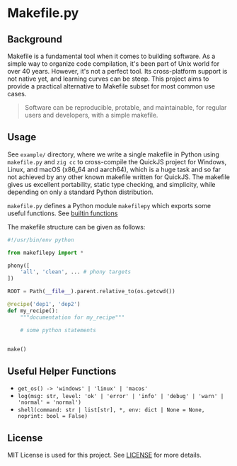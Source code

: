 # Makefile.py

## Background

Makefile is a fundamental tool when it comes to building software. As a simple way to organize code compilation,
it's been part of Unix world for over 40 years. However, it's not a perfect tool. Its cross-platform support is not native yet, and learning curves can be steep. This project aims to provide a practical alternative to Makefile subset for most common use cases.

> Software can be reproducible, protable, and maintainable, for regular users and developers, with a simple makefile.

## Usage

See `example/` directory, where we write a single makefile in Python using `makefile.py` and `zig cc` to cross-compile the QuickJS project for Windows, Linux, and macOS (x86_64 and aarch64), which is a huge task and so far not achieved by any other known makefile written for QuickJS. The makefile gives us excellent portability, static type checking, and simplicity, while depending on only a standard Python distribution.

`makefile.py` defines a Python module `makefilepy` which exports some useful functions. See [builtin functions](#useful-helper-functions)

The makefile structure can be given as follows:

```python
#!/usr/bin/env python

from makefilepy import *

phony([
    'all', 'clean', ... # phony targets
])

ROOT = Path(__file__).parent.relative_to(os.getcwd())

@recipe('dep1', 'dep2')
def my_recipe():
    """documentation for my_recipe"""

    # some python statements


make()
```

## Useful Helper Functions


- `get_os() -> 'windows' | 'linux' | 'macos'`
- `log(msg: str, level: 'ok' | 'error' | 'info' | 'debug' | 'warn' | 'normal' = 'normal')`
- `shell(command: str | list[str], *, env: dict | None = None, noprint: bool = False)`

## License

MIT License is used for this project. See [LICENSE](LICENSE) for more details.